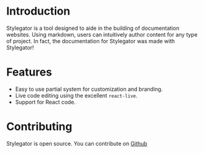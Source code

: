 # Introduction

Stylegator is a tool designed to aide in the building of documentation websites. Using markdown, users can intuitively author content for any type of project. In fact, the documentation for Stylegator was made with Stylegator!

# Features

- Easy to use partial system for customization and branding.
- Live code editing using the excellent `react-live`.
- Support for React code.

# Contributing

Stylegator is open source. You can contribute on [Github](https://github.com/farism/stylegator)
